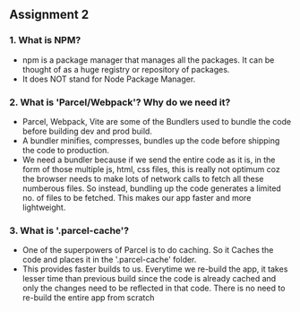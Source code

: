 ## Assignment 2

### 1. What is NPM?

- npm is a package manager that manages all the packages. It can be thought of as a huge registry or repository of packages.
- It does NOT stand for Node Package Manager.

### 2. What is 'Parcel/Webpack'? Why do we need it?

- Parcel, Webpack, Vite are some of the Bundlers used to bundle the code before building dev and prod build.
- A bundler minifies, compresses, bundles up the code before shipping the code to production.
- We need a bundler because if we send the entire code as it is, in the form of those multiple js, html, css files, this is really not optimum coz the browser needs to make lots of network calls to fetch all these numberous files. So instead, bundling up the code generates a limited no. of files to be fetched. This makes our app faster and more lightweight.

### 3. What is '.parcel-cache'?

- One of the superpowers of Parcel is to do caching. So it Caches the code and places it in the '.parcel-cache' folder.
- This provides faster builds to us. Everytime we re-build the app, it takes lesser time than previous build since the code is already cached and only the changes need to be reflected in that code. There is no need to re-build the entire app from scratch
